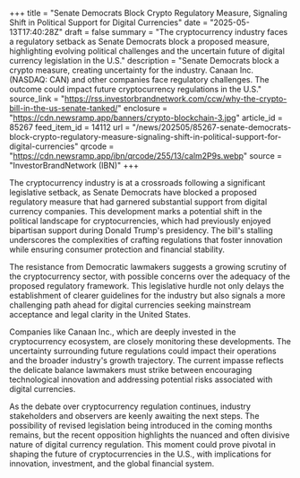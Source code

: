+++
title = "Senate Democrats Block Crypto Regulatory Measure, Signaling Shift in Political Support for Digital Currencies"
date = "2025-05-13T17:40:28Z"
draft = false
summary = "The cryptocurrency industry faces a regulatory setback as Senate Democrats block a proposed measure, highlighting evolving political challenges and the uncertain future of digital currency legislation in the U.S."
description = "Senate Democrats block a crypto measure, creating uncertainty for the industry. Canaan Inc. (NASDAQ: CAN) and other companies face regulatory challenges. The outcome could impact future cryptocurrency regulations in the U.S."
source_link = "https://rss.investorbrandnetwork.com/ccw/why-the-crypto-bill-in-the-us-senate-tanked/"
enclosure = "https://cdn.newsramp.app/banners/crypto-blockchain-3.jpg"
article_id = 85267
feed_item_id = 14112
url = "/news/202505/85267-senate-democrats-block-crypto-regulatory-measure-signaling-shift-in-political-support-for-digital-currencies"
qrcode = "https://cdn.newsramp.app/ibn/qrcode/255/13/calm2P9s.webp"
source = "InvestorBrandNetwork (IBN)"
+++

<p>The cryptocurrency industry is at a crossroads following a significant legislative setback, as Senate Democrats have blocked a proposed regulatory measure that had garnered substantial support from digital currency companies. This development marks a potential shift in the political landscape for cryptocurrencies, which had previously enjoyed bipartisan support during Donald Trump's presidency. The bill's stalling underscores the complexities of crafting regulations that foster innovation while ensuring consumer protection and financial stability.</p><p>The resistance from Democratic lawmakers suggests a growing scrutiny of the cryptocurrency sector, with possible concerns over the adequacy of the proposed regulatory framework. This legislative hurdle not only delays the establishment of clearer guidelines for the industry but also signals a more challenging path ahead for digital currencies seeking mainstream acceptance and legal clarity in the United States.</p><p>Companies like Canaan Inc., which are deeply invested in the cryptocurrency ecosystem, are closely monitoring these developments. The uncertainty surrounding future regulations could impact their operations and the broader industry's growth trajectory. The current impasse reflects the delicate balance lawmakers must strike between encouraging technological innovation and addressing potential risks associated with digital currencies.</p><p>As the debate over cryptocurrency regulation continues, industry stakeholders and observers are keenly awaiting the next steps. The possibility of revised legislation being introduced in the coming months remains, but the recent opposition highlights the nuanced and often divisive nature of digital currency regulation. This moment could prove pivotal in shaping the future of cryptocurrencies in the U.S., with implications for innovation, investment, and the global financial system.</p>